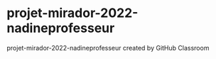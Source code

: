 # projet-mirador-2022-nadineprofesseur
projet-mirador-2022-nadineprofesseur created by GitHub Classroom
